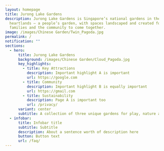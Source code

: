 ```yaml
---
layout: homepage
title: Jurong Lake Gardens
description: Jurong Lake Gardens is Singapore’s national gardens in the
  heartlands – a people’s garden, with spaces landscaped and created for
  families and the community to come together.
image: /images/Chinese Garden/Twin_Pagoda.jpg
permalink: /
notification: ""
sections:
  - hero:
      title: Jurong Lake Gardens
      background: /images/Chinese Garden/Cloud_Pagoda.jpg
      key_highlights:
        - title: Key Attractions
          description: Important highlight A is important
          url: https://google.com
        - title: Community
          description: Important highlight B is equally important
          url: https://gmail.com
        - title: Sustainability
          description: Page A is important too
          url: /privacy/
      variant: center
      subtitle: A collection of three unique gardens for play, nature and community.
  - infobar:
      title: Infobar title
      subtitle: Subtitle
      description: About a sentence worth of description here
      button: Button text
      url: /faq/
---
```

